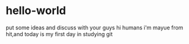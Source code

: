 # hello-world
put some ideas and discuss with your guys
hi humans
i'm mayue from hit,and today is my first day in studying git
